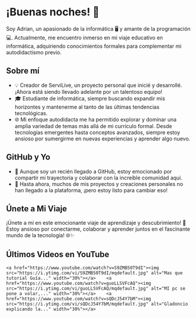 # ¡Buenas noches! 🌙

Soy Adrian, un apasionado de la informática 🖥️ y amante de la programación 💻. Actualmente, me encuentro inmerso en mi viaje educativo en informática, adquiriendo conocimientos formales para complementar mi autodidactismo previo.

## Sobre mí
- 💡 Creador de ServiLive, un proyecto personal que inicié y desarrollé. ¡Ahora está siendo llevado adelante por un talentoso equipo!
- 🎓 Estudiante de informática, siempre buscando expandir mis horizontes y mantenerme al tanto de las últimas tendencias tecnológicas.
- 🌐 Mi enfoque autodidacta me ha permitido explorar y dominar una amplia variedad de temas más allá de mi currículo formal. Desde tecnologías emergentes hasta conceptos avanzados, siempre estoy ansioso por sumergirme en nuevas experiencias y aprender algo nuevo.

## GitHub y Yo
- 🚀 Aunque soy un recién llegado a GitHub, estoy emocionado por compartir mi trayectoria y colaborar con la increíble comunidad aquí.
- 🌟 Hasta ahora, muchos de mis proyectos y creaciones personales no han llegado a la plataforma, ¡pero estoy listo para cambiar eso!

## Únete a Mi Viaje
¡Únete a mí en este emocionante viaje de aprendizaje y descubrimiento! 🚀 Estoy ansioso por conectarme, colaborar y aprender juntos en el fascinante mundo de la tecnología! 🌐✨

## Últimos Videos en YouTube

    <a href="https://www.youtube.com/watch?v=S9ZMB50T9dI"><img src="https://i.ytimg.com/vi/S9ZMB50T9dI/mqdefault.jpg" alt="Mas que tutorial Guía..." width="30%"></a>    <a href="https://www.youtube.com/watch?v=guoLLSVFcAQ"><img src="https://i.ytimg.com/vi/guoLLSVFcAQ/mqdefault.jpg" alt="MI pc se pone a volar,..." width="30%"></a>    <a href="https://www.youtube.com/watch?v=sQDcJ54Y7bM"><img src="https://i.ytimg.com/vi/sQDcJ54Y7bM/mqdefault.jpg" alt="Gladoncio explicando la..." width="30%"></a>